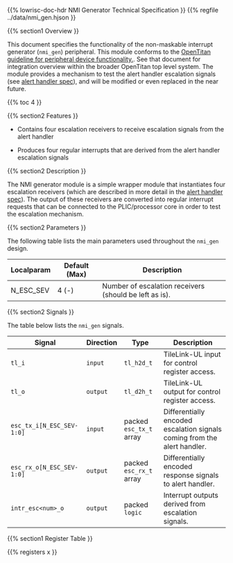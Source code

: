 {{% lowrisc-doc-hdr NMI Generator Technical Specification }}
{{% regfile ../data/nmi_gen.hjson }}


{{% section1 Overview }}

This document specifies the functionality of the non-maskable interrupt generator (`nmi_gen`) peripheral.
This module conforms to the [OpenTitan guideline for peripheral device functionality.](../../../../doc/rm/comportability_specification.md).
See that document for integration overview within the broader OpenTitan top level system.
The module provides a mechanism to test the alert handler escalation signals (see [alert handler spec](../../alert_handler/doc/alert_handler.md)), and will be modified or even replaced in the near future.


{{% toc 4 }}


{{% section2 Features }}

- Contains four escalation receivers to receive escalation signals from the alert handler

- Produces four regular interrupts that are derived from the alert handler escalation signals

{{% section2 Description }}

The NMI generator module is a simple wrapper module that instantiates four escalation receivers (which are described in more detail in the [alert handler spec](../../alert_handler/doc/alert_handler.md)).
The output of these receivers are converted into regular interrupt requests that can be connected to the PLIC/processor core in order to test the escalation mechanism.

{{% section2 Parameters }}

The following table lists the main parameters used throughout the `nmi_gen` design.

Localparam     | Default (Max)         | Description
---------------|-----------------------|---------------
N_ESC_SEV      | 4 (-)                 | Number of escalation receivers (should be left as is).

{{% section2 Signals }}

The table below lists the `nmi_gen` signals.

Signal                               | Direction        | Type                    | Description
-------------------------------------|------------------|-------------------------|---------------
`tl_i`                               | `input`          | `tl_h2d_t`              | TileLink-UL input for control register access.
`tl_o`                               | `output`         | `tl_d2h_t`              | TileLink-UL output for control register access.
`esc_tx_i[N_ESC_SEV-1:0]`            | `input`          | packed `esc_tx_t` array | Differentially encoded escalation signals coming from the alert handler.
`esc_rx_o[N_ESC_SEV-1:0]`            | `output`         | packed `esc_rx_t` array | Differentially encoded response signals to alert handler.
`intr_esc<num>_o`                    | `output`         | packed `logic`          | Interrupt outputs derived from escalation signals.


{{% section1 Register Table }}

{{% registers x }}

